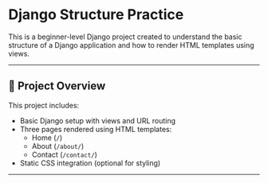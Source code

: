 # Django Structure Practice

This is a beginner-level Django project created to understand the basic structure of a Django application and how to render HTML templates using views.

---

## 📁 Project Overview

This project includes:

- Basic Django setup with views and URL routing
- Three pages rendered using HTML templates:
  - Home (`/`)
  - About (`/about/`)
  - Contact (`/contact/`)
- Static CSS integration (optional for styling)

---
